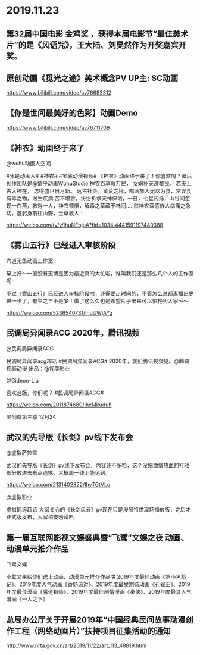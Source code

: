 # 2019.11.23

## 第32届中国电影 金鸡奖  ，获得本届电影节“最佳美术片”的是《风语咒》，王大陆、刘昊然作为开奖嘉宾开奖。  
                        


## 原创动画《觅光之途》美术概念PV UP主: SC动画

https://www.bilibili.com/video/av76683312


## 【你是世间最美好的色彩】动画Demo

https://www.bilibili.com/video/av76711709


## 《神农》动画终于来了

@wuhu动画人空间                            

#我是动画人# #神农# #宝藏动漫视频# 《神农》动画终于来了！你喜欢吗？幕后创作团队是@悟乎动画WuhuStudio
神农百草救万民，
女娲补天济黎民。
若无上古大神在，
怎得盛世日月新。 
远古社会，蛮荒之境，部落族人无以为食，常误食有毒之物，滋生疾病 苦不堪言，纷纷祈求天神保佑，一日，七星闪烁，山谷间忽现一白燕，救得一人，神农顿悟，解毒之草藏于林间.... 然神农深感族人病痛之急切，遂躬身前往山野，尝草救人！

https://weibo.com/tv/v/IhuNEbjuA?fid=1034:4441591197440388
## 《雾山五行》已经进入审核阶段

六道无鱼动画工作室:

早上好～一直没有更博是因为最近真的太忙啦，谁叫我们还是那么几个人的工作室呢

不过《雾山五行》已经进入审核阶段啦，还需要点时间的，不管怎么说都离播出更进一步了，有生之年不是梦！做了这么久也是希望片子出来可以惊艳到大家～～

https://weibo.com/5236540731/IhuUWjAYg


## 民调局异闻录ACG 2020年，腾讯视频

@民调局异闻录ACG                            

民调局异闻录acg超话  #民调局异闻录ACG# 2020年，我们腾讯视频见。@腾讯视频动漫 出品：@视美影业  

@Gideon-Liu   

喜欢这版，你们呢？ #民调局异闻录ACG#    

https://weibo.com/2011874680/IhxMkuduh







灵剑尊第三季 12月24



## 武汉的先导版《长剑》pv线下发布会

@虚拟萨拉雷  

武汉的先导版《长剑》pv线下发布会，内容还不多哈，这个没把激情热血的打戏部分放进去有点遗憾，大概周一线上能见到。

https://weibo.com/2131402822/IhyTGtVLo

@虚拟影业                            

虚拟鹤追超话 大家关心的《长剑风云》pv现在只是漫展特供现场播放版，之后才正式版发布，大家稍安勿躁哈




## 第一届互联网影视文娱盛典暨“飞鹭”文娱之夜 动画、动漫单元推介作品

飞鹭文娱   

小鹭又来给你们送上动画、动漫单元推介作品咯
2019年度最佳动画《罗小黑战记》、2019年度人气动画《香肠派对》、2019年度最受期待动画《孔雀王》、2019年度最佳漫画《魔道祖师》、2019年度最佳剧情漫画《秦侠》、2019年度最具人气漫画《一人之下》


##  总局办公厅关于开展2019年“中国经典民间故事动漫创作工程（网络动画片）”扶持项目征集活动的通知

http://www.nrta.gov.cn/art/2019/11/22/art_113_48819.html